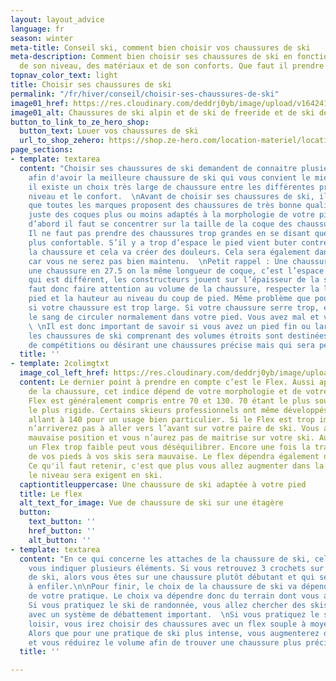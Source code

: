 ```yaml
---
layout: layout_advice
language: fr
season: winter
meta-title: Conseil ski, comment bien choisir vos chaussures de ski
meta-description: Comment bien choisir ses chaussures de ski en fonction de la discipline,
  de son niveau, des matériaux et de son conforts. Que faut il prendre en compte ?
topnav_color_text: light
title: Choisir ses chaussures de ski
permalink: "/fr/hiver/conseil/choisir-ses-chaussures-de-ski"
image01_href: https://res.cloudinary.com/deddrj0yb/image/upload/v1642412358/website/Conseil%20/choisir-sa-chaussure-de-ski_tfivsu.jpg
image01_alt: Chaussures de ski alpin et de ski de freeride et de ski de randonnée
button_to_link_to_ze_hero_shop:
  button_text: Louer vos chaussures de ski
  url_to_shop_zehero: https://shop.ze-hero.com/location-materiel/location-ski/location-ski-enfant?equipmentslug=%2Flocation-chaussures&rental_quality=0&oldslug=%2Flocation-ski&subslug=%2Flocation-ski-adulte&start-date=18%2F01%2F2022&number_rental_days=1
page_sections:
- template: textarea
  content: "Choisir ses chaussures de ski demandent de connaitre plusieurs informations
    afin d'avoir la meilleure chaussure de ski qui vous convient le mieux. En effet,
    il existe un choix très large de chaussure entre les différentes pratiques, le
    niveau et le confort.  \nAvant de choisir ses chaussures de ski, il faut se rappeler
    que toutes les marques proposent des chaussures de très bonne qualité, il y a
    juste des coques plus ou moins adaptés à la morphologie de votre pied.\n\nTout
    d’abord il faut se concentrer sur la taille de la coque des chaussures de ski.
    Il ne faut pas prendre des chaussures trop grandes en se disant que cela sera
    plus confortable. S’il y a trop d’espace le pied vient buter contre la coque de
    la chaussure et cela va créer des douleurs. Cela sera également dangereux en ski
    car vous ne serez pas bien maintenu.  \nPetit rappel : Une chaussure en 27 et
    une chaussure en 27.5 on la même longueur de coque, c’est l’espace à l’intérieur
    qui est différent, les constructeurs jouent sur l’épaisseur de la semelle !\n\nIl
    faut donc faire attention au volume de la chaussure, respecter la largeur de votre
    pied et la hauteur au niveau du coup de pied. Même problème que pour la longueur
    si votre chaussure est trop large. Si votre chaussure serre trop, elle empêche
    le sang de circuler normalement dans votre pied. Vous avez mal et vous avez froid.
    \ \nIl est donc important de savoir si vous avez un pied fin ou large. De plus,
    les chaussures de ski comprenant des volumes étroits sont destinées au skieurs
    de compétitions ou désirant une chaussures précise mais qui sera peu confortable. "
  title: ''
- template: 2colimgtxt
  image_col_left_href: https://res.cloudinary.com/deddrj0yb/image/upload/v1642412353/website/Conseil%20/klara-kulikova-_1CTbB3ibZE-unsplash_hejiiw.jpg
  content: Le dernier point à prendre en compte c’est le Flex. Aussi appelé dureté
    de la chaussure, cet indice dépend de votre morphologie et de votre niveau. Le
    Flex est généralement compris entre 70 et 130. 70 étant le plus souple et 130
    le plus rigide. Certains skieurs professionnels ont même développés des modèles
    allant à 140 pour un usage bien particulier. Si le Flex est trop important, vous
    n’arriverez pas à aller vers l’avant sur votre paire de ski. Vous aurez donc une
    mauvaise position et vous n’aurez pas de maitrise sur votre ski. Au contraire,
    un Flex trop faible peut vous déséquilibrer. Encore une fois la transmission d’informations
    de vos pieds à vos skis sera mauvaise. Le flex dépendra également de votre poids.
    Ce qu'il faut retenir, c'est que plus vous allez augmenter dans la rigidité, plus
    le niveau sera exigent en ski.
  captiontitleuppercase: Une chaussure de ski adaptée à votre pied
  title: Le flex
  alt_text_for_image: Vue de chaussure de ski sur une étagère
  button:
    text_button: ''
    href_button: ''
    alt_button: ''
- template: textarea
  content: "En ce qui concerne les attaches de la chaussure de ski, cela peut également
    vous indiquer plusieurs éléments. Si vous retrouvez 3 crochets sur la chaussure
    de ski, alors vous êtes sur une chaussure plutôt débutant et qui sera plus facile
    à enfiler.\n\nPour finir, le choix de la chaussure de ski va dépendre également
    de votre pratique. Le choix va dépendre donc du terrain dont vous allez skier.
    Si vous pratiquez le ski de randonnée, vous allez chercher des skis plus légers
    avec un système de débattement important.  \nSi vous pratiquez le ski de piste
    loisir, vous irez choisir des chaussures avec un flex souple à moyen et confortable.
    Alors que pour une pratique de ski plus intense, vous augmenterez dans le flex
    et vous réduirez le volume afin de trouver une chaussure plus précise. "
  title: ''

---
```

